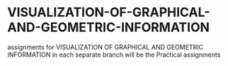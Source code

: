 # VISUALIZATION-OF-GRAPHICAL-AND-GEOMETRIC-INFORMATION
assignments for VISUALIZATION OF GRAPHICAL AND GEOMETRIC INFORMATION
in each separate branch will be the Practical assignments
